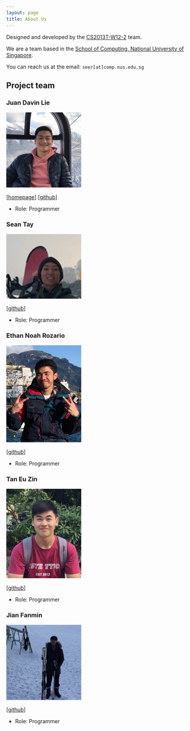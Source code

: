 ```yaml
---
layout: page
title: About Us
---
```


Designed and developed by the [CS2013T-W12-2](https://github.com/AY2021S1-CS2103T-W12-2) team.

We are a team based in the [School of Computing, National University of Singapore](http://www.comp.nus.edu.sg).

You can reach us at the email: `seer[at]comp.nus.edu.sg`

## Project team

### Juan Davin Lie

<img src="images/juandavinlie.png" width="200px">

[[homepage](http://www.comp.nus.edu.sg/~damithch)]
[[github](https://github.com/juandavinlie)]

-   Role: Programmer

### Sean Tay

<img src="images/seantaysl.png" width="200px">

[[github](http://github.com/seantaysl)]

-   Role: Programmer

### Ethan Noah Rozario

<img src="images/ethanthegoondu.png" width="200px">

[[github](http://github.com/ethanthegoondu)]

-   Role: Programmer

### Tan Eu Zin

<img src="images/euzintan.png" width="200px">

[[github](http://github.com/euzintan)]

-   Role: Programmer

### Jian Fanmin

<img src="images/fanminjian.png" width="200px">

[[github](http://github.com/fanminj)]

-   Role: Programmer

